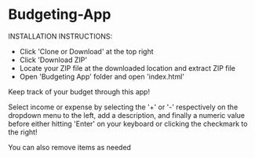 # Budgeting-App
INSTALLATION INSTRUCTIONS:

- Click 'Clone or Download' at the top right
- Click 'Download ZIP'
- Locate your ZIP file at the downloaded location and extract ZIP file
- Open 'Budgeting App' folder and open 'index.html'

Keep track of your budget through this app!

Select income or expense by selecting the '+' or '-' respectively on the dropdown menu to the left, add a description, and finally a numeric value before either hitting 'Enter' on your keyboard or clicking the checkmark to the right!

You can also remove items as needed
